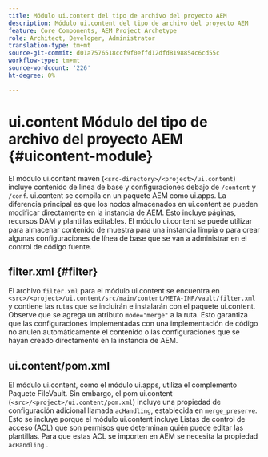 ```yaml
---
title: Módulo ui.content del tipo de archivo del proyecto AEM
description: Módulo ui.content del tipo de archivo del proyecto AEM
feature: Core Components, AEM Project Archetype
role: Architect, Developer, Administrator
translation-type: tm+mt
source-git-commit: d01a7576518ccf9f0effd12dfd8198854c6cd55c
workflow-type: tm+mt
source-wordcount: '226'
ht-degree: 0%

---
```



# ui.content Módulo del tipo de archivo del proyecto AEM {#uicontent-module}

El módulo ui.content maven (`<src-directory>/<project>/ui.content`) incluye contenido de línea de base y configuraciones debajo de `/content` y `/conf`. ui.content se compila en un paquete AEM como ui.apps. La diferencia principal es que los nodos almacenados en ui.content se pueden modificar directamente en la instancia de AEM. Esto incluye páginas, recursos DAM y plantillas editables. El módulo ui.content se puede utilizar para almacenar contenido de muestra para una instancia limpia o para crear algunas configuraciones de línea de base que se van a administrar en el control de código fuente.

## filter.xml {#filter}

El archivo `filter.xml` para el módulo ui.content se encuentra en `<src>/<project>/ui.content/src/main/content/META-INF/vault/filter.xml` y contiene las rutas que se incluirán e instalarán con el paquete ui.content. Observe que se agrega un atributo `mode="merge"` a la ruta. Esto garantiza que las configuraciones implementadas con una implementación de código no anulen automáticamente el contenido o las configuraciones que se hayan creado directamente en la instancia de AEM.

## ui.content/pom.xml

El módulo ui.content, como el módulo ui.apps, utiliza el complemento Paquete FileVault. Sin embargo, el pom ui.content (`<src>/<project>/ui.content/pom.xml`) incluye una propiedad de configuración adicional llamada `acHandling`, establecida en `merge_preserve`. Esto se incluye porque el módulo ui.content incluye Listas de control de acceso (ACL) que son permisos que determinan quién puede editar las plantillas. Para que estas ACL se importen en AEM se necesita la propiedad `acHandling` .

